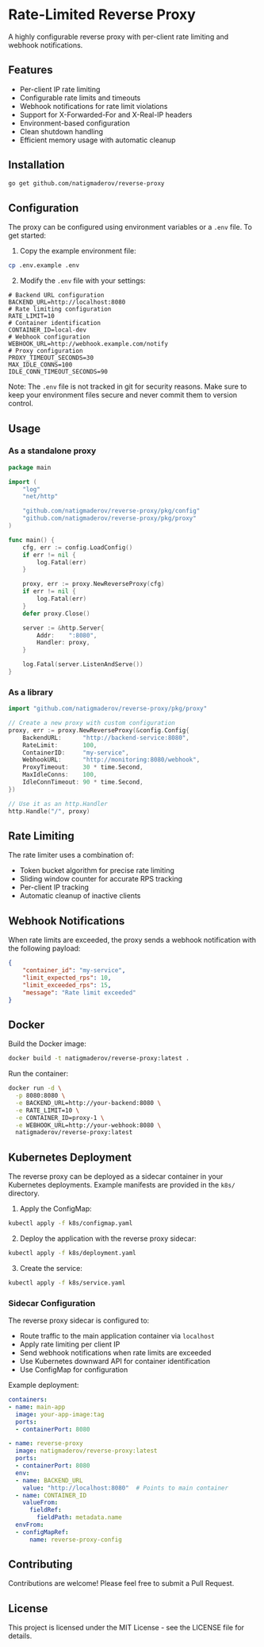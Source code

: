# Rate-Limited Reverse Proxy

A highly configurable reverse proxy with per-client rate limiting and webhook notifications.

## Features

- Per-client IP rate limiting
- Configurable rate limits and timeouts
- Webhook notifications for rate limit violations
- Support for X-Forwarded-For and X-Real-IP headers
- Environment-based configuration
- Clean shutdown handling
- Efficient memory usage with automatic cleanup

## Installation

```bash
go get github.com/natigmaderov/reverse-proxy
```

## Configuration

The proxy can be configured using environment variables or a `.env` file. To get started:

1. Copy the example environment file:
```bash
cp .env.example .env
```

2. Modify the `.env` file with your settings:
```env
# Backend URL configuration
BACKEND_URL=http://localhost:8080
# Rate limiting configuration
RATE_LIMIT=10
# Container identification
CONTAINER_ID=local-dev
# Webhook configuration
WEBHOOK_URL=http://webhook.example.com/notify
# Proxy configuration
PROXY_TIMEOUT_SECONDS=30
MAX_IDLE_CONNS=100
IDLE_CONN_TIMEOUT_SECONDS=90
```

Note: The `.env` file is not tracked in git for security reasons. Make sure to keep your environment files secure and never commit them to version control.

## Usage

### As a standalone proxy

```go
package main

import (
    "log"
    "net/http"

    "github.com/natigmaderov/reverse-proxy/pkg/config"
    "github.com/natigmaderov/reverse-proxy/pkg/proxy"
)

func main() {
    cfg, err := config.LoadConfig()
    if err != nil {
        log.Fatal(err)
    }

    proxy, err := proxy.NewReverseProxy(cfg)
    if err != nil {
        log.Fatal(err)
    }
    defer proxy.Close()

    server := &http.Server{
        Addr:    ":8080",
        Handler: proxy,
    }

    log.Fatal(server.ListenAndServe())
}
```

### As a library

```go
import "github.com/natigmaderov/reverse-proxy/pkg/proxy"

// Create a new proxy with custom configuration
proxy, err := proxy.NewReverseProxy(&config.Config{
    BackendURL:      "http://backend-service:8080",
    RateLimit:       100,
    ContainerID:     "my-service",
    WebhookURL:      "http://monitoring:8080/webhook",
    ProxyTimeout:    30 * time.Second,
    MaxIdleConns:    100,
    IdleConnTimeout: 90 * time.Second,
})

// Use it as an http.Handler
http.Handle("/", proxy)
```

## Rate Limiting

The rate limiter uses a combination of:
- Token bucket algorithm for precise rate limiting
- Sliding window counter for accurate RPS tracking
- Per-client IP tracking
- Automatic cleanup of inactive clients

## Webhook Notifications

When rate limits are exceeded, the proxy sends a webhook notification with the following payload:

```json
{
    "container_id": "my-service",
    "limit_expected_rps": 10,
    "limit_exceeded_rps": 15,
    "message": "Rate limit exceeded"
}
```

## Docker

Build the Docker image:
```bash
docker build -t natigmaderov/reverse-proxy:latest .
```

Run the container:
```bash
docker run -d \
  -p 8080:8080 \
  -e BACKEND_URL=http://your-backend:8080 \
  -e RATE_LIMIT=10 \
  -e CONTAINER_ID=proxy-1 \
  -e WEBHOOK_URL=http://your-webhook:8080 \
  natigmaderov/reverse-proxy:latest
```

## Kubernetes Deployment

The reverse proxy can be deployed as a sidecar container in your Kubernetes deployments. Example manifests are provided in the `k8s/` directory.

1. Apply the ConfigMap:
```bash
kubectl apply -f k8s/configmap.yaml
```

2. Deploy the application with the reverse proxy sidecar:
```bash
kubectl apply -f k8s/deployment.yaml
```

3. Create the service:
```bash
kubectl apply -f k8s/service.yaml
```

### Sidecar Configuration

The reverse proxy sidecar is configured to:
- Route traffic to the main application container via `localhost`
- Apply rate limiting per client IP
- Send webhook notifications when rate limits are exceeded
- Use Kubernetes downward API for container identification
- Use ConfigMap for configuration

Example deployment:
```yaml
containers:
- name: main-app
  image: your-app-image:tag
  ports:
  - containerPort: 8080

- name: reverse-proxy
  image: natigmaderov/reverse-proxy:latest
  ports:
  - containerPort: 8080
  env:
  - name: BACKEND_URL
    value: "http://localhost:8080"  # Points to main container
  - name: CONTAINER_ID
    valueFrom:
      fieldRef:
        fieldPath: metadata.name
  envFrom:
  - configMapRef:
      name: reverse-proxy-config
```

## Contributing

Contributions are welcome! Please feel free to submit a Pull Request.

## License

This project is licensed under the MIT License - see the LICENSE file for details. 